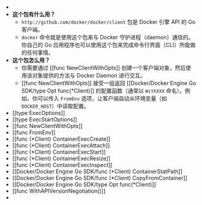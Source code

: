 -
- **这个包有什么用？**
	- `http://github.com/docker/docker/client` 包是 Docker 引擎 API 的 Go 客户端。
	- `docker` 命令就是使用这个包来与 Docker 守护进程（daemon）通信的。你自己的 Go 应用程序也可以使用这个包来完成命令行界面（CLI）所能做的任何事情。
- **这个包怎么用？**
	- 你需要通过 [[func NewClientWithOpts]] 创建一个客户端对象，然后使用该对象提供的方法与 Docker Daemon 进行交互。
	- [[func NewClientWithOpts]] 接受一组返回 [[Docker/Docker Engine Go SDK/type Opt func(*Client)]] 的配置函数（通常以 `WithXXX` 命名）。例如，你可以传入 `FromEnv` 选项，让客户端自动从环境变量（如 `DOCKER_HOST`）中读取配置。
- [[type ExecOptions]]
- [[type ExecStartOptions]]
- [[func NewClientWithOpts]]
- [[func FromEnv]]
- [[func (*Client) ContainerExecCreate]]
- [[func (*Client) ContainerExecAttach]]
- [[func (*Client) ContainerExecStart]]
- [[func (*Client) ContainerExecResize]]
- [[func (*Client) ContainerExecInspect]]
- [[Docker/Docker Engine Go SDK/func (*Client) ContainerStatPath]]
- [[Docker/Docker Engine Go SDK/func (*Client) CopyFromContainer]]
- [[Docker/Docker Engine Go SDK/type Opt func(*Client)]]
- [[func WithAPIVersionNegotiation()]]
-